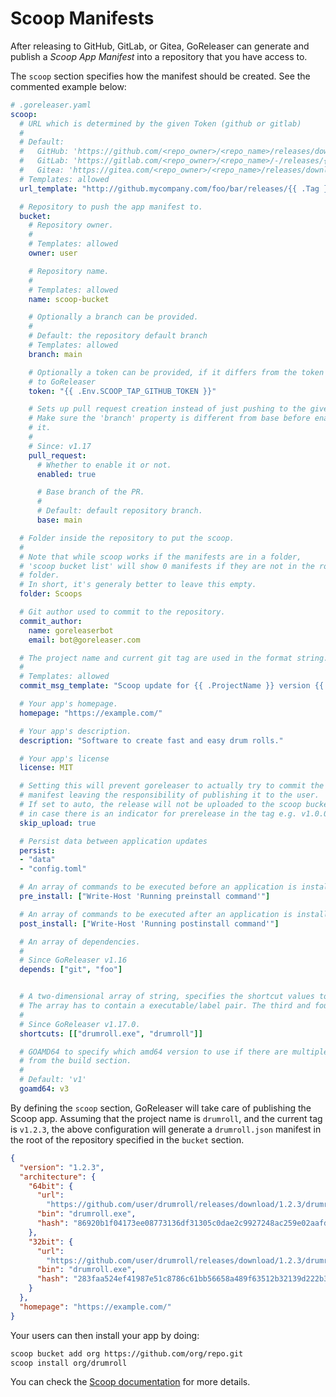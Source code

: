 # Scoop Manifests

After releasing to GitHub, GitLab, or Gitea, GoReleaser can generate and publish a
_Scoop App Manifest_ into a repository that you have access to.

The `scoop` section specifies how the manifest should be created. See the
commented example below:

```yaml
# .goreleaser.yaml
scoop:
  # URL which is determined by the given Token (github or gitlab)
  #
  # Default:
  #   GitHub: 'https://github.com/<repo_owner>/<repo_name>/releases/download/{{ .Tag }}/{{ .ArtifactName }}'
  #   GitLab: 'https://gitlab.com/<repo_owner>/<repo_name>/-/releases/{{ .Tag }}/downloads/{{ .ArtifactName }}'
  #   Gitea: 'https://gitea.com/<repo_owner>/<repo_name>/releases/download/{{ .Tag }}/{{ .ArtifactName }}'
  # Templates: allowed
  url_template: "http://github.mycompany.com/foo/bar/releases/{{ .Tag }}/{{ .ArtifactName }}"

  # Repository to push the app manifest to.
  bucket:
    # Repository owner.
    #
    # Templates: allowed
    owner: user

    # Repository name.
    #
    # Templates: allowed
    name: scoop-bucket

    # Optionally a branch can be provided.
    #
    # Default: the repository default branch
    # Templates: allowed
    branch: main

    # Optionally a token can be provided, if it differs from the token provided
    # to GoReleaser
    token: "{{ .Env.SCOOP_TAP_GITHUB_TOKEN }}"

    # Sets up pull request creation instead of just pushing to the given branch.
    # Make sure the 'branch' property is different from base before enabling
    # it.
    #
    # Since: v1.17
    pull_request:
      # Whether to enable it or not.
      enabled: true

      # Base branch of the PR.
      #
      # Default: default repository branch.
      base: main

  # Folder inside the repository to put the scoop.
  #
  # Note that while scoop works if the manifests are in a folder,
  # 'scoop bucket list' will show 0 manifests if they are not in the root
  # folder.
  # In short, it's generaly better to leave this empty.
  folder: Scoops

  # Git author used to commit to the repository.
  commit_author:
    name: goreleaserbot
    email: bot@goreleaser.com

  # The project name and current git tag are used in the format string.
  #
  # Templates: allowed
  commit_msg_template: "Scoop update for {{ .ProjectName }} version {{ .Tag }}"

  # Your app's homepage.
  homepage: "https://example.com/"

  # Your app's description.
  description: "Software to create fast and easy drum rolls."

  # Your app's license
  license: MIT

  # Setting this will prevent goreleaser to actually try to commit the updated
  # manifest leaving the responsibility of publishing it to the user.
  # If set to auto, the release will not be uploaded to the scoop bucket
  # in case there is an indicator for prerelease in the tag e.g. v1.0.0-rc1
  skip_upload: true

  # Persist data between application updates
  persist:
  - "data"
  - "config.toml"

  # An array of commands to be executed before an application is installed.
  pre_install: ["Write-Host 'Running preinstall command'"]

  # An array of commands to be executed after an application is installed.
  post_install: ["Write-Host 'Running postinstall command'"]

  # An array of dependencies.
  #
  # Since GoReleaser v1.16
  depends: ["git", "foo"]


  # A two-dimensional array of string, specifies the shortcut values to make available in the startmenu.
  # The array has to contain a executable/label pair. The third and fourth element are optional.
  #
  # Since GoReleaser v1.17.0.
  shortcuts: [["drumroll.exe", "drumroll"]]

  # GOAMD64 to specify which amd64 version to use if there are multiple versions
  # from the build section.
  #
  # Default: 'v1'
  goamd64: v3
```

By defining the `scoop` section, GoReleaser will take care of publishing the
Scoop app. Assuming that the project name is `drumroll`, and the current tag is
`v1.2.3`, the above configuration will generate a `drumroll.json` manifest in
the root of the repository specified in the `bucket` section.

```json
{
  "version": "1.2.3",
  "architecture": {
    "64bit": {
      "url":
        "https://github.com/user/drumroll/releases/download/1.2.3/drumroll_1.2.3_windows_amd64.tar.gz",
      "bin": "drumroll.exe",
      "hash": "86920b1f04173ee08773136df31305c0dae2c9927248ac259e02aafd92b6008a"
    },
    "32bit": {
      "url":
        "https://github.com/user/drumroll/releases/download/1.2.3/drumroll_1.2.3_windows_386.tar.gz",
      "bin": "drumroll.exe",
      "hash": "283faa524ef41987e51c8786c61bb56658a489f63512b32139d222b3ee1d18e6"
    }
  },
  "homepage": "https://example.com/"
}
```

Your users can then install your app by doing:

```sh
scoop bucket add org https://github.com/org/repo.git
scoop install org/drumroll
```

You can check the
[Scoop documentation](https://github.com/lukesampson/scoop/wiki) for more
details.
